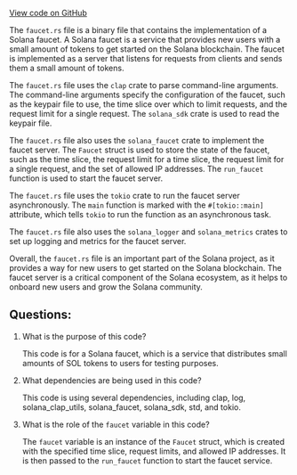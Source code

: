 
[View code on GitHub](https://github.com/solana-labs/solana/blob/master/faucet/src/bin/faucet.rs)

The `faucet.rs` file is a binary file that contains the implementation of a Solana faucet. A Solana faucet is a service that provides new users with a small amount of tokens to get started on the Solana blockchain. The faucet is implemented as a server that listens for requests from clients and sends them a small amount of tokens.

The `faucet.rs` file uses the `clap` crate to parse command-line arguments. The command-line arguments specify the configuration of the faucet, such as the keypair file to use, the time slice over which to limit requests, and the request limit for a single request. The `solana_sdk` crate is used to read the keypair file.

The `faucet.rs` file also uses the `solana_faucet` crate to implement the faucet server. The `Faucet` struct is used to store the state of the faucet, such as the time slice, the request limit for a time slice, the request limit for a single request, and the set of allowed IP addresses. The `run_faucet` function is used to start the faucet server.

The `faucet.rs` file uses the `tokio` crate to run the faucet server asynchronously. The `main` function is marked with the `#[tokio::main]` attribute, which tells `tokio` to run the function as an asynchronous task.

The `faucet.rs` file also uses the `solana_logger` and `solana_metrics` crates to set up logging and metrics for the faucet server.

Overall, the `faucet.rs` file is an important part of the Solana project, as it provides a way for new users to get started on the Solana blockchain. The faucet server is a critical component of the Solana ecosystem, as it helps to onboard new users and grow the Solana community.
## Questions: 
 1. What is the purpose of this code?
    
    This code is for a Solana faucet, which is a service that distributes small amounts of SOL tokens to users for testing purposes.

2. What dependencies are being used in this code?
    
    This code is using several dependencies, including clap, log, solana_clap_utils, solana_faucet, solana_sdk, std, and tokio.

3. What is the role of the `faucet` variable in this code?
    
    The `faucet` variable is an instance of the `Faucet` struct, which is created with the specified time slice, request limits, and allowed IP addresses. It is then passed to the `run_faucet` function to start the faucet service.